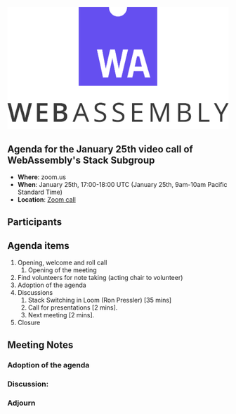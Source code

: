 ![WebAssembly logo](/images/WebAssembly.png)

## Agenda for the January 25th video call of WebAssembly's Stack Subgroup

- **Where**: zoom.us
- **When**: January 25th, 17:00-18:00 UTC (January 25th, 9am-10am Pacific Standard Time)
- **Location**: [Zoom call](https://zoom.us/j/91846860726?pwd=NVVNVmpvRVVFQkZTVzZ1dTFEcXgrdz09)


## Participants


## Agenda items

1. Opening, welcome and roll call
    1. Opening of the meeting
1. Find volunteers for note taking (acting chair to volunteer)
1. Adoption of the agenda
1. Discussions
   1. Stack Switching in Loom (Ron Pressler) [35 mins]
   1. Call for presentations [2 mins].
   1. Next meeting [2 mins].
1. Closure

## Meeting Notes

### Adoption of the agenda

### Discussion:

### Adjourn



